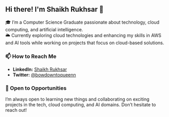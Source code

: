 ## Hi there! I'm Shaikh Rukhsar 👋

🎓 I’m a Computer Science Graduate passionate about technology, cloud computing, and artificial intelligence.  
🌥️ Currently exploring cloud technologies and enhancing my skills in AWS and AI tools while working on projects that focus on cloud-based solutions.

### 📫 How to Reach Me
- **LinkedIn:** [Shaikh Rukhsar](https://www.linkedin.com/in/shaikh-rukhsar-007b3716b)
- **Twitter:** [@bowdowntoqueenn](https://twitter.com/bowdowntoqueenn?t=dmYPJPYuwyq_tm5hyAb6LA&s=08)

### 🌟 Open to Opportunities
I’m always open to learning new things and collaborating on exciting projects in the tech, cloud computing, and AI domains. Don’t hesitate to reach out!

